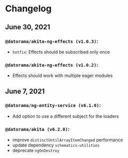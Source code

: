 # Changelog

## June 30, 2021

### `@datorama/akita-ng-effects (v1.0.3)`:

- `hotfix`: Effects should be subscribed only once

### `@datorama/akita-ng-effects (v1.0.2)`:

- Effects should work with multiple eager modules

## June 7, 2021

### `@datorama/ng-entity-service (v6.1.0)`:

- Add option to use a different subject for the loaders

### `@datorama/akita (v6.2.0)`:

- improve `distinctUntilArrayItemChanged` performance
- update dependency `schematics-utilities`
- deprecate `ngOnDestroy`
